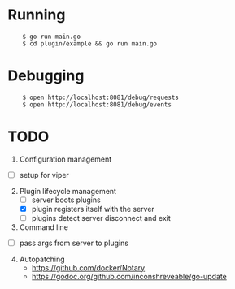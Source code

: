 # Running

		$ go run main.go
		$ cd plugin/example && go run main.go

# Debugging

		$ open http://localhost:8081/debug/requests
		$ open http://localhost:8081/debug/events

# TODO

1. Configuration management
  - [ ] setup for viper
2. Plugin lifecycle management
	- [ ] server boots plugins
	- [x] plugin registers itself with the server
	- [ ] plugins detect server disconnect and exit
3. Command line
  - [ ] pass args from server to plugins
4. Autopatching
	- https://github.com/docker/Notary
	- https://godoc.org/github.com/inconshreveable/go-update
